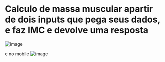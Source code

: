 # Calculo de massa muscular apartir de dois inputs que pega seus dados, e faz IMC  e devolve uma resposta 

![image](https://user-images.githubusercontent.com/91575842/184137240-87f87fdf-3aa1-47ad-8b25-5711111ba018.png)

e no mobile 
![image](https://user-images.githubusercontent.com/91575842/184137200-8d2cf105-66ac-4ccf-8f9c-c2ceebc2c6a4.png)



